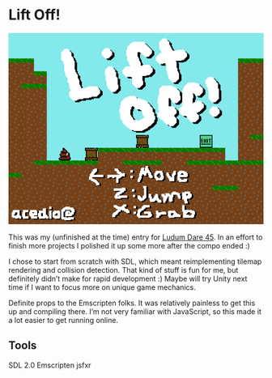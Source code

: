 # Lift Off!

![Screenshot](/screenshot.png?raw=true)

This was my (unfinished at the time) entry for
[Ludum Dare 45](https://ldjam.com/events/ludum-dare/45/lift-off). In an effort
to finish more projects I polished it up some more after the compo ended :)

I chose to start from scratch with SDL, which meant reimplementing tilemap
rendering and collision detection. That kind of stuff is fun for me, but
definitely didn’t make for rapid development :) Maybe will try Unity next time
if I want to focus more on unique game mechanics.

Definite props to the Emscripten folks. It was relatively painless to get this
up and compiling there. I’m not very familiar with JavaScript, so this made it a
lot easier to get running online.

## Tools
SDL 2.0
Emscripten
jsfxr
